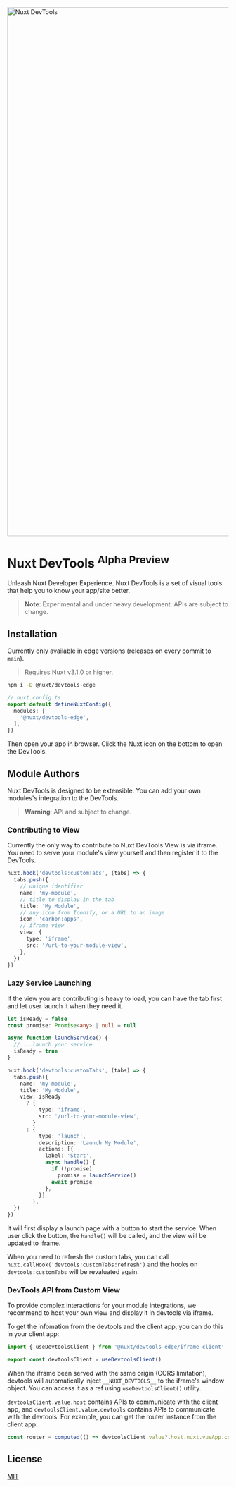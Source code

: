 <img width="1200" alt="Nuxt DevTools" src="https://user-images.githubusercontent.com/11247099/215777354-7f04135e-a3c7-4ef2-880e-52d100b3fd33.png">

# Nuxt DevTools <sup>Alpha Preview</sup>

Unleash Nuxt Developer Experience. Nuxt DevTools is a set of visual tools that help you to know your app/site better.

> **Note**: Experimental and under heavy development. APIs are subject to change.

## Installation

Currently only available in edge versions (releases on every commit to `main`).

> Requires Nuxt v3.1.0 or higher.

```bash
npm i -D @nuxt/devtools-edge
```

```ts
// nuxt.config.ts
export default defineNuxtConfig({
  modules: [
    '@nuxt/devtools-edge',
  ],
})
```

Then open your app in browser. Click the Nuxt icon on the bottom to open the DevTools.

## Module Authors

Nuxt DevTools is designed to be extensible. You can add your own modules's integration to the DevTools.

> **Warning**: API and subject to change.

### Contributing to View

Currently the only way to contribute to Nuxt DevTools View is via iframe. You need to serve your module's view yourself and then register it to the DevTools.

```ts
nuxt.hook('devtools:customTabs', (tabs) => {
  tabs.push({
    // unique identifier
    name: 'my-module',
    // title to display in the tab
    title: 'My Module',
    // any icon from Iconify, or a URL to an image
    icon: 'carbon:apps',
    // iframe view
    view: {
      type: 'iframe',
      src: '/url-to-your-module-view',
    },
  })
})
```

### Lazy Service Launching

If the view you are contributing is heavy to load, you can have the tab first and let user launch it when they need it.

```ts
let isReady = false
const promise: Promise<any> | null = null

async function launchService() {
  // ...launch your service
  isReady = true
}

nuxt.hook('devtools:customTabs', (tabs) => {
  tabs.push({
    name: 'my-module',
    title: 'My Module',
    view: isReady
      ? {
          type: 'iframe',
          src: '/url-to-your-module-view',
        }
      : {
          type: 'launch',
          description: 'Launch My Module',
          actions: [{
            label: 'Start',
            async handle() {
              if (!promise)
                promise = launchService()
              await promise
            },
          }]
        },
  })
})
```

It will first display a launch page with a button to start the service. When user click the button, the `handle()` will be called, and the view will be updated to iframe.

When you need to refresh the custom tabs, you can call `nuxt.callHook('devtools:customTabs:refresh')` and the hooks on `devtools:customTabs` will be revaluated again.

### DevTools API from Custom View

To provide complex interactions for your module integrations, we recommend to host your own view and display it in devtools via iframe.

To get the infomation from the devtools and the client app, you can do this in your client app:

```ts
import { useDevtoolsClient } from '@nuxt/devtools-edge/iframe-client'

export const devtoolsClient = useDevtoolsClient()
```

When the iframe been served with the same origin (CORS limitation), devtools will automatically inject `__NUXT_DEVTOOLS__` to the iframe's window object. You can access it as a ref using `useDevtoolsClient()` utility.

`devtoolsClient.value.host` contains APIs to communicate with the client app, and `devtoolsClient.value.devtools` contains APIs to communicate with the devtools. For example, you can get the router instance from the client app:

```ts
const router = computed(() => devtoolsClient.value?.host.nuxt.vueApp.config.globalProperties?.$router)
```

## License

[MIT](./LICENSE)
